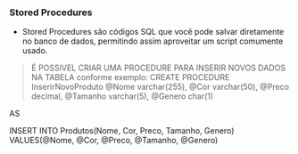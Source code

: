 ### Stored Procedures

- Stored Procedures são códigos SQL que você pode salvar diretamente no banco de dados, permitindo assim aproveitar um script comumente usado.

> É POSSIVEL CRIAR UMA PROCEDURE PARA INSERIR NOVOS DADOS NA TABELA conforme exemplo:
CREATE PROCEDURE InserirNovoProduto 
@Nome varchar(255),
@Cor varchar(50),
@Preco decimal,
@Tamanho varchar(5),
@Genero char(1)

AS 

INSERT INTO Produtos(Nome, Cor, Preco, Tamanho, Genero)
VALUES(@Nome, @Cor, @Preco, @Tamanho, @Genero)